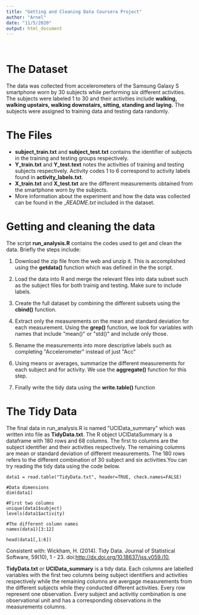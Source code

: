 ```yaml
---
title: "Getting and Cleaning Data Coursera Project"
author: "Arnel"
date: "11/5/2020"
output: html_document
---
```

&nbsp;
&nbsp;

# The Dataset
The data was collected from accelerometers of the Samsung Galaxy S smartphone worn by 30 subjects while performing six different activities. The subjects were labeled 1 to 30 and their activities include __walking, walking upstairs, walking downstairs, sitting, standing and laying.__ The subjects were assigned to training data and testing data randomly.
&nbsp;

# The Files
* __subject_train.txt__ and __subject_test.txt__ contains the identifier of subjects in the training and testing groups respectively.
* __Y_train.txt__ and __Y_test.text__ notes the activities of training and testing subjects respectively. Activity codes 1 to 6 correspond to activity labels found in __activity_labels.txt__.  
* __X_train.txt__ and __X_test.txt__ are the different measurements obtained from the smartphone worn by the subjects.
* More information about the experiment and how the data was collected can be found in the __README.txt_ included in the dataset.

# Getting and cleaning the data
The script __run_analysis.R__ contains the codes used to get and clean the data. Briefly the steps include:

1. Download the zip file from the web and unzip it. This is accomplished using the __getdata()__ function which was defined in the the script.

2. Load the data into R and merge the relevant files into data subset such as the subject files for both trainig and testing. Make sure to include labels.

3. Create the full dataset by combining the different subsets using the __cbind()__ function. 

4. Extract only the measurements on the mean and standard deviation for each measurement. Using the __grep()__ function, we look for variables with names that include "mean()" or "std()" and include only those.

5. Rename the measurements into more descriptive labels such as completing "Accelerometer" instead of just "Acc"

6. Using means or averages, summarize the different measurements for each subject and for activity. We use the __aggregate()__ function for this step.  

7. Finally write the tidy data using the __write.table()__ function
&nbsp;

# The Tidy Data
The final data in run_analysis.R is named "UCIData_summary" which was written into file as __TidyData.txt__. The R object UCIDataSummary is a dataframe with 180 rows and 68 columns. The first to columns are the subject identifier and their activities respectively. The remaining columns are mean or standard deviation of different measurements. The 180 rows refers to the different combination of 30 subject and six activities.You can try reading the tidy data using the code  below.

```
data1 = read.table("TidyData.txt", header=TRUE, check.names=FALSE)

#Data dimensions
dim(data1)

#First two columns
unique(data1$subject)
levels(data1$activity)

#The different column names
names(data1)[3:12]

head(data1[,1:6])

```

Consistent with: Wickham, H. (2014). Tidy Data. Journal of Statistical Software, 59(10), 1 - 23. doi:http://dx.doi.org/10.18637/jss.v059.i10,

__TidyData.txt__ or __UCIData_summary__ is a tidy data. Each columns are labelled variables with the first two columns being subject identifiers and activities respectively while the remaining columns are avergage measurements from the different subjects while they conducted different activities. Every row represent one observation. Every subject and activitiy combination is one observational unit and has a corresponding observations in the measurements columns.






